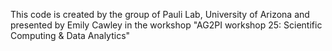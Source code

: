 This code is created by the group of Pauli Lab, University of Arizona and presented by Emily Cawley in the workshop "AG2PI workshop 25: Scientific Computing & Data Analytics"
